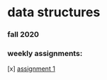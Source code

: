 # data structures
### fall 2020

### weekly assignments:
[x] [assignment 1](https://github.com/ssoheecho/data-structures/blob/master/wa01.js)